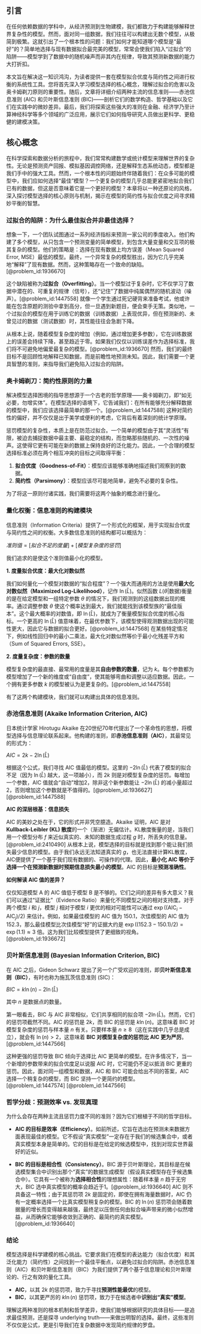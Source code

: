 ## 引言
在任何依赖数据的学科中，从经济预测到生物建模，我们都致力于构建能够解释世界复杂性的模型。然而，面对同一组数据，我们往往可以构建出无数个模型，从极简到极繁。这就引出了一个根本性的问题：我们如何才能知道哪个模型是“最好”的？简单地选择与现有数据拟合最完美的模型，常常会使我们陷入“过拟合”的陷阱——模型学到了数据中的随机噪声而非其内在规律，导致其预测新数据的能力大打折扣。

本文旨在解决这一知识鸿沟，为读者提供一套在模型拟合优度与简约性之间进行权衡的系统性工具。您将首先深入学习模型选择的核心概念，理解过拟合的危害以及奥卡姆剃刀原则的重要性。随后，文章将详细介绍两种主流的信息准则——赤池信息准则 (AIC) 和贝叶斯信息准则 (BIC)——剖析它们的数学构造、哲学基础以及它们在实践中的微妙差异。最后，我们将探索这些强大的准则在金融、经济学乃至计算神经科学等多个领域的广泛应用，展示它们如何指导研究人员做出更科学、更稳健的建模决策。

## 核心概念

在科学探索和数据分析的旅程中，我们常常构建数学或统计模型来理解世界的复杂性。无论是预测资产回报、模拟基因调控网络，还是解释生态系统动态，模型都是我们手中的强大工具。然而，一个根本性的问题始终伴随着我们：在众多可能的模型中，我们应如何选择“最佳”模型？一个更复杂的模型几乎总能更紧密地拟合我们已有的数据，但这是否意味着它是一个更好的模型？本章将以一种还原论的风格，深入探讨模型选择的核心原则与机制，揭示在模型的简约性与拟合优度之间寻求精妙平衡的智慧。

### 过拟合的陷阱：为什么最佳拟合并非最佳选择？

想象一下，一个团队试图通过一系列经济指标来预测一家公司的季度收入。他们构建了多个模型，从只包含一个预测变量的简单模型，到包含大量变量和交互项的极其复杂的模型。他们的策略是：选择在现有数据上均方误差（Mean Squared Error, MSE）最低的模型。最终，一个异常复杂的模型胜出，因为它几乎完美地“解释”了现有数据。然而，这种策略存在一个致命的缺陷。[@problem_id:1936670]

这个缺陷被称为**过拟合（Overfitting）**。当一个模型过于复杂时，它不仅学习了数据中潜在的、可重复的规律（信号），还“记住”了数据中纯属偶然的随机波动（噪声）。[@problem_id:1447558] 就像一个学生通过死记硬背来准备考试，他或许能在包含原题的测验中拿到高分，但一旦遇到新题目，便会束手无策。类似地，一个过拟合的模型在用于训练它的数据（训练数据）上表现优异，但在预测新的、未曾见过的数据（测试数据）时，其性能往往会急剧下降。

从根本上说，随着模型复杂度的增加（例如，通过增加更多参数），它在训练数据上的误差会持续下降，甚至趋近于零。如果我们仅仅以训练误差作为选择标准，我们将不可避免地偏爱最复杂的模型。[@problem_id:1936670] 然而，我们的最终目标不是回顾性地解释已知数据，而是前瞻性地预测未知。因此，我们需要一个更具智慧的准则，来指导我们避免陷入过拟合的陷阱。

### 奥卡姆剃刀：简约性原则的力量

解决模型选择困境的指导思想源于一个古老的哲学原理——奥卡姆剃刀，即“如无必要，勿增实体”。在模型选择的语境下，它告诫我们：在所有能够充分解释数据的模型中，我们应该选择最简单的那一个。[@problem_id:1447588] 这种对简约性的偏好，并不仅仅是出于美学或便利的考虑，它背后有着深刻的统计学原理。

惩罚模型的复杂性，本质上是在防范过拟合。一个简单的模型由于其“灵活性”有限，被迫去捕捉数据中最主要、最稳定的结构，而忽略那些随机的、一次性的噪声。这使得它更有可能在新的数据上保持良好的泛化能力。因此，一个合理的模型选择标准必须在两个相互冲突的目标之间取得平衡：
1.  **拟合优度（Goodness-of-Fit）**：模型应该能够准确地描述我们观察到的数据。
2.  **简约性（Parsimony）**：模型应该尽可能地简单，避免不必要的复杂性。

为了将这一原则付诸实践，我们需要将这两个抽象的概念进行量化。

### 量化权衡：信息准则的构建模块

信息准则（Information Criteria）提供了一个形式化的框架，用于实现拟合优度与简约性之间的权衡。大多数信息准则的结构都可以概括为：

$准则值 = [拟合不足的度量] + [模型复杂度的惩罚]$

我们追求的是使这个准则值最小化的模型。

**1. 度量拟合优度：最大化对数似然**

我们如何量化一个模型对数据的“拟合程度”？一个强大而通用的方法是使用**最大化对数似然（Maximized Log-Likelihood）**，记作 $\ln(\hat{L})$。似然函数 $L(\theta | \text{数据})$衡量的是在给定模型和一组特定参数 $\theta$ 的情况下，我们观测到的这组数据出现的概率。通过调整参数 $\theta$ 使这个概率达到最大，我们就能找到该模型族的“最佳版本”。这个最大概率的对数值，即 $\ln(\hat{L})$，就成为了衡量模型拟合优度的核心指标。一个更高的 $\ln(\hat{L})$ 值意味着，在最优参数下，该模型使得观测数据出现的可能性更大，因此它与数据的拟合更好。[@problem_id:1447568] 在某些特定情况下，例如线性回归中的最小二乘法，最大化对数似然等价于最小化残差平方和（Sum of Squared Errors, SSE）。

**2. 度量复杂度：参数的数量**

模型复杂度的最直接、最常用的度量是其**自由参数的数量**，记为 $k$。每个参数都为模型增加了一个新的维度或“自由度”，使其能够弯曲和调整以适应数据。因此，一个拥有更多参数 $k$ 的模型被认为是更复杂的。[@problem_id:1447558]

有了这两个构建模块，我们就可以构建出具体的信息准则。

### 赤池信息准则 (Akaike Information Criterion, AIC)

日本统计学家 Hirotugu Akaike 在20世纪70年代提出了一个革命性的思想，将模型选择与信息理论联系起来。他构建的准则，即**赤池信息准则（AIC）**，其最常见的形式为：

$AIC = 2k - 2\ln(\hat{L})$

根据这个公式，我们寻找 AIC 值最低的模型。这里的 $-2\ln(\hat{L})$ 代表了模型的拟合不足（因为 $\ln(\hat{L})$ 越大，这一项越小），而 $2k$ 则是对模型复杂度的惩罚。每增加一个参数，AIC 值就会“自动”增加2，除非这个新参数能让 $-2\ln(\hat{L})$ 的减小量超过2，否则增加这个参数就是不值得的。[@problem_id:1936627] [@problem_id:1447588]

**AIC 的深层根基：信息损失**

AIC 的美妙之处在于，它的形式并非凭空臆造。Akaike 证明，AIC 是对**Kullback-Leibler (KL) 散度**的一个（渐进）无偏估计。KL散度衡量的是，当我们用一个模型分布 $f$ 来近似真实的、未知的数据生成过程 $g$ 时，所丢失的信息量。[@problem_id:2410490] 从根本上说，模型选择的目标就是找到那个能让我们损失最少信息的模型。由于我们永远无法知道真实的 $g$，也无法直接计算KL散度，AIC便提供了一个基于我们现有数据的、可操作的代理。因此，**最小化 AIC 等价于选择一个在预测新数据时预期信息损失最小的模型**。AIC 的目标是**预测准确性**。

**如何解读 AIC 值的差异？**

仅仅知道模型 A 的 AIC 值低于模型 B 是不够的。它们之间的差异有多大意义？我们可以通过“证据比”（Evidence Ratio）来量化不同模型之间的相对支持度。对于两个模型 $i$ 和 $j$，模型 $j$ 相对于模型 $i$ 更优的相对可能性可以通过 $\exp((\text{AIC}_i - \text{AIC}_j)/2)$ 来估计。例如，如果最佳模型的 AIC 值为 150.1，次佳模型的 AIC 值为 152.3，那么最佳模型比次佳模型“好”的证据大约是 $\exp((152.3 - 150.1)/2) = \exp(1.1) \approx 3$ 倍。这为我们比较模型提供了更细致的视角。[@problem_id:1936672]

### 贝叶斯信息准则 (Bayesian Information Criterion, BIC)

在 AIC 之后，Gideon Schwarz 提出了另一个广受欢迎的准则，即**贝叶斯信息准则（BIC）**，有时也称为施瓦茨信息准则 (SIC)：

$BIC = k\ln(n) - 2\ln(\hat{L})$

其中 $n$ 是数据点的数量。

第一眼看去，BIC 与 AIC 非常相似，它们共享相同的拟合项 $-2\ln(\hat{L})$。然而，它们的惩罚项截然不同。AIC 的惩罚是 $2k$，而 BIC 的惩罚是 $k\ln(n)$。这意味着 BIC 对模型复杂度的惩罚与样本量 $n$ 有关。只要样本量 $n \ge 8$（这在实践中几乎总是成立），就会有 $\ln(n) > 2$，这意味着 **BIC 对模型复杂度的惩罚比 AIC 更为严厉**。[@problem_id:1447566]

这种更强的惩罚导致 BIC 倾向于选择比 AIC 更简单的模型。在许多情况下，当一个新增的参数带来的拟合优度足以说服 AIC 时，它可能仍不足以抵消 BIC 更重的惩罚。因此，面对同一组模型和数据，AIC 和 BIC 可能会给出不同的答案，AIC 选择一个稍复杂的模型，而 BIC 坚持一个更简约的模型。[@problem_id:1447574] [@problem_id:1447566]

### 哲学分歧：预测效率 vs. 发现真理

为什么会存在两种主流且惩罚力度不同的准则？因为它们根植于不同的哲学目标。

*   **AIC 的目标是效率（Efficiency）**。如前所述，它旨在选出在预测未来数据方面表现最佳的模型。它不假设“真实模型”一定存在于我们的候选集合中，或者真实模型本身是简单的。它的目标是在给定的候选模型中，找到对现实世界最好的近似。

*   **BIC 的目标是相合性（Consistency）**。BIC 源于贝叶斯理论，其目标是在候选模型集合中识别出那个“真实”的数据生成模型（假设真实模型存在于候选集合中）。它具有一个被称为**选择相合性**的理想属性：随着样本量 $n$ 趋于无穷大，BIC 选中真实模型的概率会趋近于1。[@problem_id:1936640] AIC 则不具备这一特性；由于其惩罚项 $2k$ 是固定的，即使在拥有海量数据时，AIC 仍有一定概率选择一个比真实模型稍复杂的模型。BIC 的 $\ln(n)$ 惩罚项会随着数据量的增长而变得越来越强，最终足以压倒任何由拟合噪声带来的微小似然增益，从而确保它能够收敛到正确的、最简约的真实模型。[@problem_id:1936640]

### 结论

模型选择是科学建模的核心挑战。它要求我们在模型的表达能力（拟合优度）和其泛化能力（简约性）之间找到一个最佳平衡点，以避免过拟合的陷阱。赤池信息准则（AIC）和贝叶斯信息准则（BIC）为我们提供了两个基于信息理论和贝叶斯理论的、行之有效的量化工具。

*   **AIC**，以其 $2k$ 的惩罚项，致力于寻找**预测性能最优**的模型。
*   **BIC**，以其更严厉的 $k\ln(n)$ 惩罚项，致力于在候选者中**识别出“真实”模型**。

理解这两种准则的根本机制和哲学差异，使我们能够根据研究的具体目标——是追求最佳预测，还是探寻 underlying truth——来做出明智的选择。最终，这些准则不仅仅是公式，更是引导我们在复杂数据中发现简约规律的罗盘。

